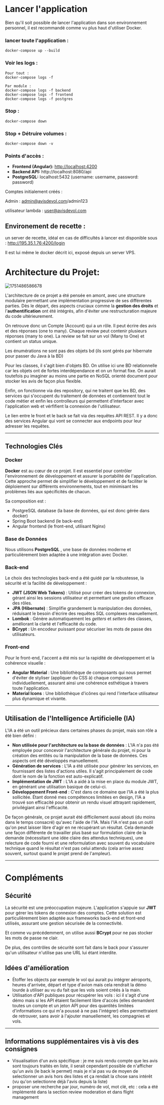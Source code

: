# Lancer l'application

Bien qu'il soit possible de lancer l'application dans son environnement personnel, il est recommandé comme vu plus haut d'utiliser Docker.

### lancer toute l'application :

```
docker-compose up --build
```

### Voir les logs :

```
Pour tout :
docker-compose logs -f

Par module :
docker-compose logs -f backend
docker-compose logs -f frontend
docker-compose logs -f postgres
```

### Stop :

```
docker-compose down
```

### Stop + Détruire volumes :

```
docker-compose down -v
```

### Points d'accès :

* **Frontend (Angular):** [http://localhost:4200](http://localhost:4200)
* **Backend API:** http://localhost:8080/api
* **PostgreSQL:** localhost:5432 (username: username, password: password)

Comptes initialement créés :

Admin : admin@avisdevol.com/admin123

utilisateur lambda : user@avisdevol.com

## Environement de recette :

un server de recette, idéal en cas de difficultés à lancer est disponible sous : http://195.35.1.76:4200/login

Il est lui même le docker décrit ici, exposé depuis un server VPS.

# Architecture du Projet:

![1751486586678](image/readme/1751486586678.png)

L'architecture de ce projet a été pensée en amont, avec une structure modulaire permettant une implémentation progressive de ses différentes parties. Dès le départ, des aspects cruciaux comme la **gestion des droits** et l'**authentification** ont été intégrés, afin d'éviter une restructuration majeure du code ultérieurement.

On retrouve donc un Compte (Account) qui a un rôle. Il peut écrire des avis et des réponses (one to many). Chaque review peut contenir plusieurs réponses (many to one). La review se fait sur un vol (Many to One) et contient un status unique.

Les énumérations ne sont pas des objets bd (ils sont gérés par hibernate pour passer du Java à la BD)

Pour les classes, il s'agit bien d'objets BD. On utilise ici une BD relationnelle car les objets ont de fortes interdépendance et on un format fixe. On aurait toutefois pu imaginer au moins une partie en NoSQL orienté document pour stocker les avis de façon plus flexible.

Enfin, on fonctionne via des repository, qui ne traitent que les BD, des services qui s'occupent du traitement de données et contiennent tout le code métier et enfin les controlleurs qui permettent d'interfacer avec l'application web et vérfifient la connexion de l'utilisateur.

Le lien entre le front et le back se fait via des requêtes API REST. Il y a donc des services Angular qui vont se connecter aux endpoints pour leur adresser les requêtes.

---

## Technologies Clés

### Docker

**Docker** est au cœur de ce projet. Il est essentiel pour contrôler l'environnement de développement et assurer la portabilité de l'application. Cette approche permet de simplifier le développement et de faciliter le déploiement sur différents environnements, tout en minimisant les problèmes liés aux spécificités de chacun.

Sa composition est :

- PostgreSQL database (la base de données, qui est donc gérée dans docker)
- Spring Boot backend (le back-end)
- Angular frontend (le front-end, utilisant Nginx)

### Base de Données

Nous utilisons  **PostgreSQL** , une base de données moderne et particulièrement bien adaptée à une intégration avec Docker.

### Back-end

Le choix des technologies back-end a été guidé par la robustesse, la sécurité et la facilité de développement :

* **JWT (JSON Web Tokens)** : Utilisé pour créer des tokens de connexion, gérant ainsi les sessions utilisateur et permettant une gestion efficace des rôles.
* **JPA (Hibernate)** : Simplifie grandement la manipulation des données, réduisant le besoin d'écrire des requêtes SQL complexes manuellement.
* **Lombok** : Génère automatiquement les *getters* et *setters* des classes, améliorant la clarté et l'efficacité du code.
* **BCrypt** : Un encodeur puissant pour sécuriser les mots de passe des utilisateurs.

### Front-end

Pour le front-end, l'accent a été mis sur la rapidité de développement et la cohérence visuelle :

* **Angular Material** : Une bibliothèque de composants qui nous permet d'éviter de styliser (appliquer du CSS à) chaque composant individuellement, assurant ainsi une cohérence esthétique à travers toute l'application.
* **Material Icons** : Une bibliothèque d'icônes qui rend l'interface utilisateur plus dynamique et vivante.

---

## Utilisation de l'Intelligence Artificielle (IA)

L'IA a été un outil précieux dans certaines phases du projet, mais son rôle a été bien défini :

* **Non utilisée pour l'architecture ou la base de données** : L'IA n'a pas été employée pour concevoir l'architecture générale du projet, ni pour la création des entités ou la manipulation de la base de données. Ces aspects ont été développés manuellement.
* **Génération de services** : L'IA a été utilisée pour générer les services, en fournissant des listes d'actions utiles. Il s'agit principalement de code dont le nom de la fonction est auto-explicatif.
* **Implémentation de JWT** : L'IA a aidé à la mise en place du module JWT, en générant une utilisation basique de celui-ci.
* **Développement Front-end** : C'est dans ce domaine que l'IA a été la plus sollicitée. Étant donné mes compétences limitées en design, l'IA a trouvé son efficacité pour obtenir un rendu visuel attrayant rapidement, privilégiant ainsi l'efficacité.

De façon générale, ce projet aurait été difficilement aussi abouti (du moins dans le temps consacré) qu'avec l'aide de l'IA. Mais l'IA n'est pas un outil qu'on peut laisser libre d'agir en ne récupérant un résultat. Cela demande une façon différente de travailler plus basé sur formulation claire de la demande (nécessitant une idée claire des attendus techniques), une relecture de code fourni et une reformulation avec souvent du vocabulaire technique quand le résultat n'est pas celui attendu (cela arrive assez souvent, surtout quand le projet prend de l'ampleur).

---

# Compléments

## Sécurité

La sécurité est une préoccupation majeure. L'application s'appuie sur **JWT** pour gérer les tokens de connexion des comptes. Cette solution est particulièrement bien adaptée aux frameworks back-end et front-end utilisés, assurant une gestion sécurisée de la connectivité.

Et comme vu précédemment, on utilise aussi **BCrypt** pour ne pas stocker les mots de passe ne clair.

De plus, des contrôles de sécurité sont fait dans le back pour s'assurer qu'un utilisateur n'utilise pas une URL lui étant interdite.

## Idées d'amélioration

- Étoffer les objects par exemple le vol qui aurait pu intégrer aéroports, heures d'arrivée, départ et type d'avion mais cela rendrait la démo lourde à utiliser au vu du fait que les vols soient créés à la main.
- Utilisation d'API publiques pour récupérer les vols : ici il s'agit d'une démo mais si les API étaient facilement libre d'accès (elles demandent toutes un compte et un jeton API pour des quantités limitées d'informations ce qui m'a poussé à ne pas l'intégrer) elles permettraient de retrouver, sans avoir à l'ajouter manuellement, les compagnies et vols.

---

## Informations supplémentaires vis à vis des consignes

- Visualisation d'un avis spécifique : je me suis rendu compte que les avis sont toujours traités en liste, il serait cependant possible de n'afficher qu'un avis (le back le permet) mais je n'ai pas vu de moyen de selectionner un avis hors des listes et ça rendait la chose sans intérêt (vu qu'on selectionne déjà l'avis depuis la liste)
- proposer une recherche par jour, numéro de vol, mot clé, etc : cela a été implémenté dans la section review moderation et dans flight management
